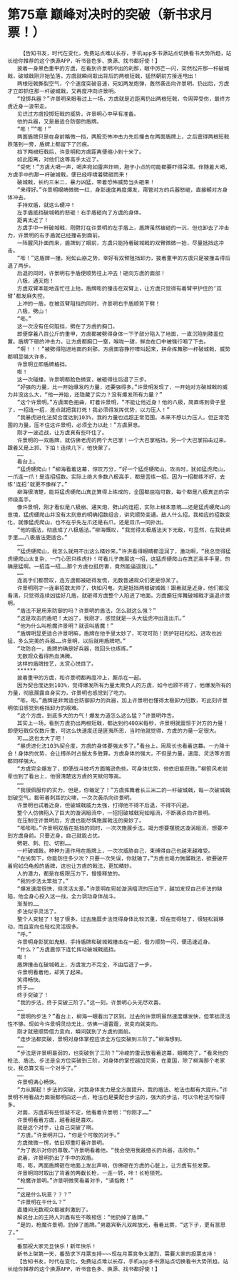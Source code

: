 # 第75章 巅峰对决时的突破（新书求月票！）
        【告知书友，时代在变化，免费站点难以长存，手机app多书源站点切换看书大势所趋，站长给你推荐的这个换源APP，听书音色多、换源、找书都好使！】
       披着一身黑色重甲的方虞，在看到许景明冲出的刹那，眼中厉芒一闪，突然松开那一杆破城戟，破城戟刚开始坠落，方虞就瞬间取出背后的两根短戟，猛然朝前方接连甩出！
       两根短戟撕裂空气，个个速度突破音速，宛如两发炮弹，轰然袭击向许景明。扔出后，方虞才立即抓住那一杆破城戟，又再度冲向许景明。
       “投掷兵器？”许景明亲眼看过上一场，方虞就是近距离扔出两根短戟，令周羿受伤，最终方虞近身一波带走。
       见识过方虞投掷短戟的威势，许景明心中早有准备。
       他的兵器，又是最适合防御的盾牌。
       “嘭！”“嘭！”
       两面盾牌只是在身前略微一挡，两股恐怖冲击力先后撞击在两面盾牌上，之后震得两根短戟跌落到一旁，盾牌上都留下了凹痕。
       挡下两根短戟后，许景明和方虞距离便缩小到十米了。
       如此距离，对他们这等高手太近了。
       “受死！”方虞大喝一声，喝声宛如雷声炸响，胆子小点的可能都要吓得呆滞。伴随着大喝，方虞手中的那一杆破城戟，便已经呼啸着劈砸而来！
       破城戟，长约三米二，暴力凶猛，带着恐怖威势当头砸来！
       “来得好。”许景明眼睛微微一红，身影速度再度爆发，甭管对方的兵器怒砸，直接朝对方身体冲去。
       手持双盾，就这么硬冲！
       左手盾抵挡破城戟的怒砸！右手盾砸向了方虞的身体。
       距离太近了！
       方虞手中一杆破城戟，刚劈打在许景明的左手盾上，盾牌虽然被砸的一沉，但也卸去了冲击力，许景明的右手盾就已经撞击到面前。
       一阵腥风扑面而来，盾牌到了眼前，方虞只能持着破城戟的双臂微微一抬，尽量抵挡这冲击。
       “嘭！”这盾牌一撞，宛如山崩之势，幸好有双臂阻挡卸力，披着重甲的方虞只是被撞击得后退了两步。
       后退的同时，许景明右手盾便顺势往上冲去！砸向方虞的面部！
       八极，通天炮！
       方虞双臂本能地连忙往上抬，盾牌嘭的撞击在双臂上，让方虞只觉得有着臂甲护住的‘双臂’都发麻失控。
       上冲的一盾，在被双臂阻挡的同时，许景明右手盾顺势下劈！
       八极，劈山！
       “嘭。”
       这一次没有任何阻挡，劈在了方虞的胸口。
       即便穿着八百公斤的重甲，方虞都被劈得身体一下子部分陷入了地面，一直沉陷到膝盖位置。盾牌下砸的冲击力，让方虞都胸口一窒，喉咙一甜，鲜血在口中被强行咽了下去。
       “啊！！！”被劈得陷进地面的刹那，方虞面容狰狞嚎叫起来，拼命挥舞那一杆破城戟，威势都明显强大许多。
       许景明立即盾牌格挡。
       嘭！
       这一次碰撞，许景明都脸色微变，被砸得往后退了三步。
       “好强的力量，比一开始爆发的力量，还要强得多。”许景明发现了，一开始对方破城戟的威力并没这么大，“他一开始，还隐藏了实力？没有爆发所有力量？”
       “这个许景明。”方虞面色扭曲，盯着许景明，“不能让他近身！他的八极，简直练到骨子里了，一招连一招，差点就把我打死！我必须得发挥优势，以力压人！”
       “我暴虎进化法契合度达到103%，我的力量也远超正常范围。本来不想以力压人，但正常范围的力量，压不住这许景明，必须全力以赴！”方虞屏息。
       刚才一波近战，让方虞真有些吓住了。
       许景明的一双盾牌，就仿佛老虎的两个大巴掌！一个大巴掌格挡，另一个大巴掌拍击过来。跟着又是上抓、下拍！连续几下，他快蒙了。
       ……
       看台上。
       “猛虎硬爬山！”柳海看着这幕，惊叹万分，“好一个猛虎硬爬山，攻击时，犹如猛虎爬山，一爪连一爪！是连招招数。实际上绝大多数八极高手，都是苦练一招。因为一招都练不好，去练‘连招’就更不像样了。”
       柳海很清楚，能将猛虎硬爬山真正算得上练成的，全国都屈指可数，每个都是八极真正的宗师级高手。
       像许景明，刚才看似是八极崩、通天炮、劈山的连招，实际上根本意境……还是猛虎硬爬山的意境，猛虎硬爬山并没有太刻意的明确招数组合，讲究顺势变通。敌人什么招，我相应的招数变化，就像猛虎爬山，也不在乎先左爪还是右爪，还是双爪一同扑出。
       “他的盾法，彻底成了八极盾法。”柳海慨叹，“我觉得太极盾法天下无敌，可显然，在我徒弟手里……八极盾法更适合。”
       ……
       “猛虎硬爬山，我怎么就用不出这么精妙来。”许洪看得眼睛都湿润了，激动啊，“我总觉得猛虎硬爬山太复杂，一门心思只练虎扑！可看儿子施展这一招，这猛虎硬爬山在真正高手手里，的确是猛啊。一招连一招……那个方虞也挺厉害，竟然能逼退我儿。”
       ……
       连高手们都赞叹，连方虞都被砸得发慌，无数普通观众们更是惊呆了。
       许景明刚才一连串招数太帅了，快如闪电，先是抵挡两根破城戟！跟着就是近身，他们都没看清，只觉得连续凶猛好几盾，就砸得方虞整个人陷进了地面，方虞癫狂挥舞破城戟才逼退许景明。
       “盾法不是用来防御的吗？许景明的盾法，怎么就这么强？”
       “这是攻击的盾吧！太凶了，我刚才，感觉就是一头大猛虎冲出连出爪。”
       “他为什么叫枪魔许景明？就该叫盾魔！”
       “盾牌明显更适合许景明嘛，盾牌在他手里太妙了，可攻可防！防护轻轻松松，进攻也凶猛，多么完美的兵器……许景明，以后就用盾牌吧。”
       “攻防合一，盾牌的确是好兵器，我回头也练练。”
       无数观众看得热血沸腾。
       这样的盾牌技艺，太赏心悦目了。
       ******
       披着重甲的方虞，和许景明都再度冲上，厮杀在一起。
       因为契合度达到103%，觉得爆发所有力量太欺负人的方虞，如今也顾不得了，他爆发所有的力量，彻底展露自身实力，许景明也感觉到了吃力。
       “嘭，嘭。”盾牌是非常适合防御卸力的兵器，加上许景明也懂得太极卸力招数，可此刻许景明依旧感觉到格挡卸力的艰难。
       “这个方虞，到底多大的力气！爆发力道怎么这么猛？”许景明咋舌。
       其实上一场，看到方虞扔出两根短戟，都达到约400米每秒，许景明就震惊于对方的力量！即便短戟仅仅数斤重，可这么快速度还是匪夷所思，当时他就觉得，方虞的力量一定很大。
       可……这也太大了吧！
       “暴虎进化法103%契合度，方虞的身体要强太多了。”看台上，周局长也看着这幕。一力降十会！身体的优势，会让搏杀时占据太多胜算。方虞身体的强大，不但是力量，速度、灵活等方面都同样强大。
       “方虞完全爆发了，即便战斗技巧方面略逊色些。可身体优势，他依旧能获胜。”柳箭风老前辈也到了看台上，他很清楚这方虞的天赋何等高。
       ……
       “我很佩服你的实力，但是，你输定了！”方虞挥舞着长三米二的一杆破城戟，每一次破城戟划破空气，都带着刺耳的尖啸，一次次袭杀向许景明。
       许景明也试着近身，但破城戟威力太强，打得他不得不后退，不得不闪避。
       整个人仿佛陷入了巨大的漩涡暗流中，一招招破城戟宛如暗流，不断袭杀向许景明。
       在压制住许景明后，方虞也能尽情施展戟法的奥妙了。
       “嘭嘭嘭。”许景明双盾在抵挡的同时，一次次施展步法，竭力想要摆脱这漩涡暗流，想要冲到方虞身前。只要近身，自己就能占优。
       劈砸、刺、拉、切割……
       一杆破城戟，种种力道作用在盾牌上，一次次威胁自己，束缚得自己也越来越难受。
       “在劣势下，你能防住多少次？只要一次失误，你就输了。”方虞也竭力施展戟法，欲要破开着宛如乌龟般的盾牌，这也让方虞的戟法，更加精妙。
       人的潜力，都是在极限压力下，慢慢释放的。
       “我的步法太笨拙了。”
       “爆发速度很快，但灵活太差。”许景明在宛如漩涡暗流的压迫下，越加发现自己步法的缺陷，他全身心投入这一战，全力调动身体战斗。
       渐渐的……
       步法似乎灵活了。
       整个人变轻了！轻了很多。过去施展步法觉得身体比较沉重，现在觉得轻了，很轻松就移动，而且变向也轻松灵活很多。
       “呼。”
       许景明身影犹如鬼魅，手持盾牌和破城戟撞击在一起，借力顺势一闪，便迅速近身。
       “什么？”方虞震惊下连忙挥动破城戟抵挡。
       嘭！
       盾牌撞击在破城戟上，方虞发力不完全，不由后退了一步。
       许景明看着他，却笑了起来。
       笑得畅快。
       终于……
       终于突破了！
       “我的步法，终于突破三阶了。”这一刻，许景明心头无尽欢喜。
       ……
       “景明的步法？”看台上，柳海一眼看出了区别。过去的许景明虽然速度爆发快，但笨拙灵活性不够。现如今许景明灵动无比，仿佛一道雷霆，说变向就变向。
       刚才就是顺势借力变向，瞬间就到了方虞的面前。
       “连步法都突破，景明对身体掌控应该全方位突破到三阶了。”柳海想到。
       ……
       “步法是许景明最弱的，也突破到了三阶？”冷峻的雷云放看着这幕，眼睛亮了，“看来他的枪法、盾法、步法是全方位突破到三阶，对身体的掌控越加完美，在夏国，除了柳海那个老家伙，我总算又有一个对手了。”
       ……
       许景明满心畅快。
       “力从脚起！步法的突破，对我身体发力是全方面提升。我的盾法、枪法也都有大提升。”许景明不用看战力面板都明白这一点，枪法也是要配合步法的，强大的步法，可以令枪法可怕得多。
       对面，方虞却有些惊疑不定，他看着许景明：“你刚才……”
       许景明看着方虞，越看越是喜欢。
       就是这个对手，让自己突破了啊。
       “方虞。”许景明开口，“你是个可敬的对手。”
       方虞微微一愣，依旧郑重盯着许景明。
       “为了表示对你的尊敬。”许景明看着他，“我会使用我最擅长的兵器，击败你。”
       说着，许景明扔出了手中的双盾。
       嘭，嘭，两面盾牌砸在地面上发出声响，仿佛砸在方虞的心脏上，让方虞有些发蒙。
       许景明同时取出了背着的两截长枪，一连一转，咔！长枪锁死。
       “枪魔许景明。”许景明微笑看着对手，“请指教！”
       ……
       “这是什么玩意？？？”
       “许景明在干什么？”
       直播间无数观众都被刺激到了。
       解说台上的主持人刘鑫有些不敢相信：“他扔掉了盾牌。”
       “是的，枪魔许景明，扔掉了盾牌。”男嘉宾靳凡双眸放光，看着比赛，“这下子，更有意思了。”
       ——
       番茄祝大家元旦快乐！新年快乐！
       新书上架第一天，番茄求下月票支持~~~现在月票竞争太激烈，需要大家的投票支持！
       【告知书友，时代在变化，免费站点难以长存，手机app多书源站点切换看书大势所趋，站长给你推荐的这个换源APP，听书音色多、换源、找书都好使！】